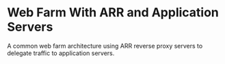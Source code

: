 # Web Farm With ARR and Application Servers
A common web farm architecture using ARR reverse proxy servers to delegate traffic to application servers.